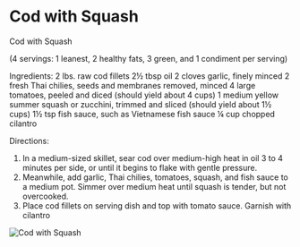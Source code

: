 # Cod with Squash

Cod with Squash 

(4 servings: 1 leanest, 2 healthy fats, 3 green, and 1 condiment per serving)

Ingredients: 
2 lbs. raw cod fillets
2½ tbsp oil
2 cloves garlic, finely minced
2 fresh Thai chilies, seeds and membranes removed, minced
4 large tomatoes, peeled and diced (should yield about 4 cups)
1 medium yellow summer squash or zucchini, trimmed and sliced (should yield about 1½ cups) 
1½ tsp fish sauce, such as Vietnamese fish sauce
¼ cup chopped cilantro

Directions: 
1. In a medium-sized skillet, sear cod over medium-high heat in oil 3 to 4 minutes per side, or until it begins to flake with gentle pressure.
2. Meanwhile, add garlic, Thai chilies, tomatoes, squash, and fish sauce to a medium pot. Simmer over medium heat until squash is tender, but not overcooked.
3. Place cod fillets on serving dish and top with tomato sauce. Garnish with cilantro

![Cod with Squash](./Cod%20with%20Squash.png)

